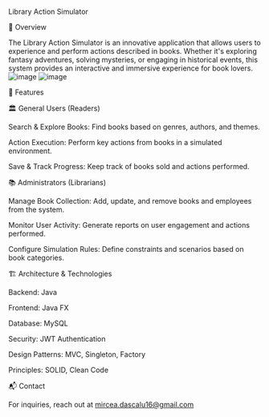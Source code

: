 Library Action Simulator

📖 Overview

The Library Action Simulator is an innovative application that allows users to experience and perform actions described in books. Whether it's exploring fantasy adventures, solving mysteries, or engaging in historical events, this system provides an interactive and immersive experience for book lovers.
![image](https://github.com/user-attachments/assets/9fc9dcc4-5ec7-4cb4-b5ed-2ca0356c51b0)
![image](https://github.com/user-attachments/assets/eb7212f0-3601-42df-9f7c-e3ac4f44a1e9)


🎯 Features

🏛 General Users (Readers)

Search & Explore Books: Find books based on genres, authors, and themes.

Action Execution: Perform key actions from books in a simulated environment.

Save & Track Progress: Keep track of books sold and actions performed.

📚 Administrators (Librarians)

Manage Book Collection: Add, update, and remove books and employees from the system.

Monitor User Activity: Generate reports on user engagement and actions performed.

Configure Simulation Rules: Define constraints and scenarios based on book categories.

🏗 Architecture & Technologies

Backend: Java 

Frontend: Java FX

Database: MySQL

Security: JWT Authentication

Design Patterns: MVC, Singleton, Factory

Principles: SOLID, Clean Code

📬 Contact

For inquiries, reach out at mircea.dascalu16@gmail.com
